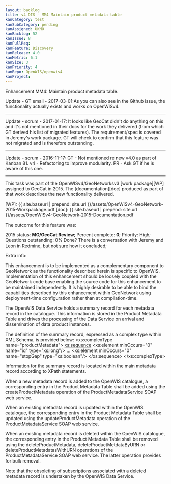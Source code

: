 ```yaml
---
layout: backlog
title: v4 DIS - MM4 Maintain product metadata table
kanCategory: test
kanSubCategory: pending
kanAssigned: UKMO
kanBacklog: 52
kanIssue: 8
kanPullReq:
kanFeature: Discovery
kanRelease: 4.0
kanMetric: 6.1
kanSize: 3
kanPriority: 4
kanRepo: OpenWIS/openwis4
kanProject:
---
```

Enhancement MM4: Maintain product metadata table.

Update - GT email - 2017-03-01:As you can also see in the Github issue, the functionality actually exists and works on OpenWISv4.

---
Update - scrum - 2017-01-17: It looks like GeoCat didn't do anything on this and it's not mentioned in their docs for the work they delivered (from which GT derived his list of migrated features).  The requirement/spec is covered in Jeremy's work package.  GT will check to confirm that this feature was not migrated and is therefore outstanding.

---

Update - scrum - 2016-11-17: GT - Not mentioned re new v4.0 as part of Kanban 81. v4 - Refactoring to improve modularity.
PR - Ask GT if he is aware of this one.

---


This task was part of the OpenWISv4/GeoNetworksv3 [work package][WP] assigned to GeoCat in 2015.  The [documentation][doc] produced as part of that work describes the new functionality delivered.

[WP]: {{ site.baseurl | prepend: site.url }}/assets/OpenWISv4-GeoNetwork-2015-Workpackage.pdf
[doc]: {{ site.baseurl | prepend: site.url }}/assets/OpenWISv4-GeoNetwork-2015-Documentation.pdf

The outcome for this feature was:

2015 status: **MO/GeoCat Review**; Percent complete: **0**; Priority: High; Questions outstanding: 0% Done? There is a conversation with Jeremy and Leon in Redmine, but not sure how it concluded;

Extra info:

This enhancement is to be implemented as a complementary component to GeoNetwork as the functionality described herein is specific to OpenWIS. Implementation of this enhancement should be loosely coupled with the GeoNetwork code base enabling the source code for this enhancement to be maintained independently. It is highly desirable to be able to bind the capabilities described by this enhancement within GeoNetwork using deployment-time configuration rather than at compilation-time.

The OpenWIS Data Service holds a summary record for each metadata record in the catalogue. This information is stored in the Product Metadata Table and drives the processing of the Data Service on arrival and dissemination of data product instances.

The definition of the summary record, expressed as a complex type within XML Schema, is provided below:
<xs:complexType name="productMetadata">
<xs:sequence>
<xs:element minOccurs="0" name="id" type="xs:long"/>
...
<xs:element minOccurs="0" name="stopGap" type="xs:boolean"/>
</xs:sequence>
</xs:complexType>

Information for the summary record is located within the main metadata record according to XPath statements.

When a new metadata record is added to the OpenWIS catalogue, a corresponding entry in the Product Metadata Table shall be added using the createProductMetadata operation of the ProductMetadataService SOAP web service.

When an existing metadata record is updated within the OpenWIS catalogue, the corresponding entry in the Product Metadata Table shall be updated using the updateProductMetadata operation of the ProductMetadataService SOAP web service.

When an existing metadata record is deleted within the OpenWIS catalogue, the corresponding entry in the Product Metadata Table shall be removed using the deleteProductMetadata, deleteProductMetdataByURN or deleteProductMetadatasWithURN operations of the ProductMetadataService SOAP web service. The latter operation provides for bulk removal.

Note that the obsoleting of subscriptions associated with a deleted metadata record is undertaken by the OpenWIS Data Service.

